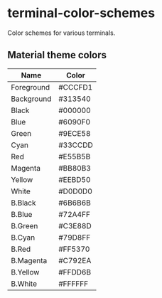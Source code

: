 # terminal-color-schemes

Color schemes for various terminals.


## Material theme colors

| Name       | Color   |
| ---------- | ------- |
| Foreground | #CCCFD1 |
| Background | #313540 |
| Black      | #000000 |
| Blue       | #6090F0 |
| Green      | #9ECE58 |
| Cyan       | #33CCDD |
| Red        | #E55B5B |
| Magenta    | #BB80B3 |
| Yellow     | #EEBD50 |
| White      | #D0D0D0 |
| B.Black    | #6B6B6B |
| B.Blue     | #72A4FF |
| B.Green    | #C3E88D |
| B.Cyan     | #79D8FF |
| B.Red      | #FF5370 |
| B.Magenta  | #C792EA |
| B.Yellow   | #FFDD6B |
| B.White    | #FFFFFF |
